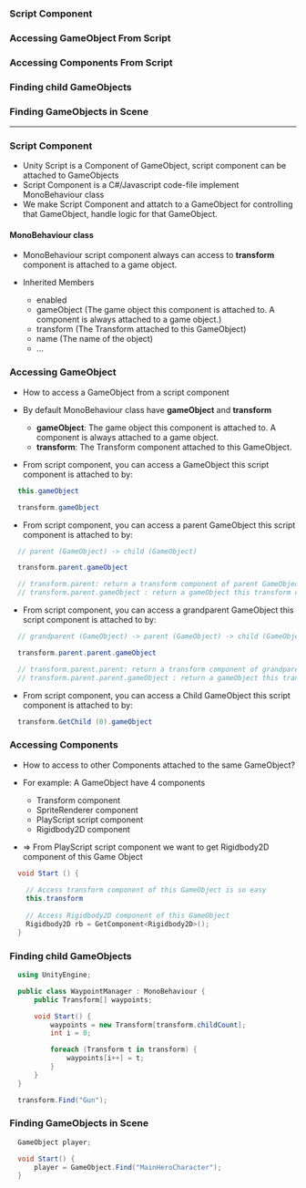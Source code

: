 ### Script Component
### Accessing GameObject From Script
### Accessing Components From Script
### Finding child GameObjects
### Finding GameObjects in Scene
-----------------------------------------

### Script Component
  * Unity Script is a Component of GameObject, script component can be attached to GameObjects
  * Script Component is a C#/Javascript code-file implement MonoBehaviour class
  * We make Script Component and attatch to a GameObject for controlling that GameObject, handle logic for that GameObject.
  
#### MonoBehaviour class

  * MonoBehaviour script component always can access to **transform** component is attached to a game object.

  * Inherited Members
    * enabled
    * gameObject (The game object this component is attached to. A component is always attached to a game object.)
    * transform	(The Transform attached to this GameObject)
    * name (The name of the object)
    * ...

### Accessing GameObject
  * How to access a GameObject from a script component
  
  * By default MonoBehaviour class have **gameObject** and **transform**
    * **gameObject**: The game object this component is attached to. A component is always attached to a game object.
    * **transform**: The Transform component attached to this GameObject.
    
  * From script component, you can access a GameObject this script component is attached to by:
  
  ```c#
    this.gameObject

    transform.gameObject
  ```
  
  * From script component, you can access a parent GameObject this script component is attached to by:
  
  ```c#
    // parent (GameObject) -> child (GameObject)

    transform.parent.gameObject

    // transform.parent: return a transform component of parent GameObject
    // transform.parent.gameObject : return a gameObject this transform component is attached
  
  ```
  
  * From script component, you can access a grandparent GameObject this script component is attached to by:
  
  ```c#
    // grandparent (GameObject) -> parent (GameObject) -> child (GameObject)

    transform.parent.parent.gameObject

    // transform.parent.parent: return a transform component of grandparent GameObject
    // transform.parent.parent.gameObject : return a gameObject this transform component is attached
  
  ```
  
  * From script component, you can access a Child GameObject this script component is attached to by:
  
  ```c#
    transform.GetChild (0).gameObject
  ```
  
### Accessing Components
  * How to access to other Components attached to the same GameObject?
  * For example: A GameObject have 4 components
    * Transform component
    * SpriteRenderer component
    * PlayScript script component
    * Rigidbody2D component
    
  * => From PlayScript script component we want to get Rigidbody2D component of this Game Object
  
  ```c#
    void Start () {
    
      // Access transform component of this GameObject is so easy
      this.transform
    
      // Access Rigidbody2D component of this GameObject
      Rigidbody2D rb = GetComponent<Rigidbody2D>();
    }
  ```
  
### Finding child GameObjects

  ```c#
    using UnityEngine;

    public class WaypointManager : MonoBehaviour {
        public Transform[] waypoints;

        void Start() {
            waypoints = new Transform[transform.childCount];
            int i = 0;

            foreach (Transform t in transform) {
                waypoints[i++] = t;
            }
        }
    }
  ```

  ```c#
    transform.Find("Gun");
  ```

### Finding GameObjects in Scene

  ```c#
    GameObject player;

    void Start() {
        player = GameObject.Find("MainHeroCharacter");
    }

  ```









  
